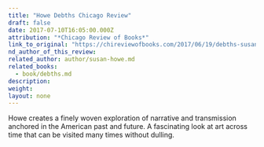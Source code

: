 ```yaml
---
title: "Howe Debths Chicago Review"
draft: false
date: 2017-07-10T16:05:00.000Z
attribution: "*Chicago Review of Books*"
link_to_original: "https://chireviewofbooks.com/2017/06/19/debths-susan-howe-review/"
nd_author_of_this_review:
related_author: author/susan-howe.md
related_books:
  - book/debths.md
description:
weight:
layout: none
---
```

Howe creates a finely woven exploration of narrative and transmission anchored in the American past and future. A fascinating look at art across time that can be visited many times without dulling.

